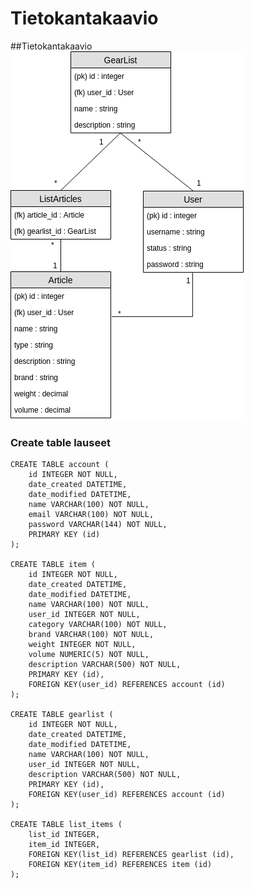 # Tietokantakaavio

##Tietokantakaavio
![Tietokantakaavio](https://github.com/juhakaup/ReissuReppu/blob/master/documents/tsoha.png  "Tietokantakaavio")

### Create table lauseet


	CREATE TABLE account (
    	id INTEGER NOT NULL, 
		date_created DATETIME, 
		date_modified DATETIME, 
		name VARCHAR(100) NOT NULL, 
		email VARCHAR(100) NOT NULL, 
		password VARCHAR(144) NOT NULL, 
		PRIMARY KEY (id)
	);

	CREATE TABLE item (
		id INTEGER NOT NULL, 
		date_created DATETIME, 
		date_modified DATETIME, 
		name VARCHAR(100) NOT NULL, 
		user_id INTEGER NOT NULL, 
		category VARCHAR(100) NOT NULL, 
		brand VARCHAR(100) NOT NULL, 
		weight INTEGER NOT NULL, 
		volume NUMERIC(5) NOT NULL, 
		description VARCHAR(500) NOT NULL, 
		PRIMARY KEY (id), 
		FOREIGN KEY(user_id) REFERENCES account (id)
	);

	CREATE TABLE gearlist (
		id INTEGER NOT NULL, 
		date_created DATETIME, 
		date_modified DATETIME, 
		name VARCHAR(100) NOT NULL, 
		user_id INTEGER NOT NULL, 
		description VARCHAR(500) NOT NULL, 
		PRIMARY KEY (id), 
		FOREIGN KEY(user_id) REFERENCES account (id)
	);

	CREATE TABLE list_items (
		list_id INTEGER, 
		item_id INTEGER, 
		FOREIGN KEY(list_id) REFERENCES gearlist (id), 
		FOREIGN KEY(item_id) REFERENCES item (id)
	);
